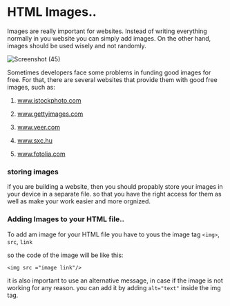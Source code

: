 # HTML Images..

Images are really important for websites. Instead of writing everything normally in you website you can simply add images. On the other hand, images should be used wisely and not randomly.

![Screenshot (45)](https://user-images.githubusercontent.com/70090232/92681090-569a7200-f335-11ea-9bef-268cd6ce18fe.png)

Sometimes developers face some problems in funding good images for free. For that, there are several websites that provide them with good free images, such as:

1. www.istockphoto.com

2. www.gettyimages.com

3. www.veer.com

4. www.sxc.hu

5. www.fotolia.com


### storing images

if you are building a website, then you should propably store your images in your device in a separate file. so that you have the right access for them as well as make your work easier and more orgnized.


### Adding Images to your HTML file..

To add am image for your HTML file you have to yous the image tag `<img>`, `src`, `link`

so the code of the image will be like this:

`<img src ="image link"/>`

it is also important to use an alternative message, in case if the image is not working for any reason. you can add it by adding `alt="text"` inside the img tag.
